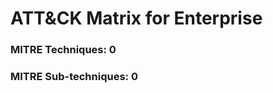 ATT&CK Matrix for Enterprise
============================
### MITRE Techniques: 0
### MITRE Sub-techniques: 0
